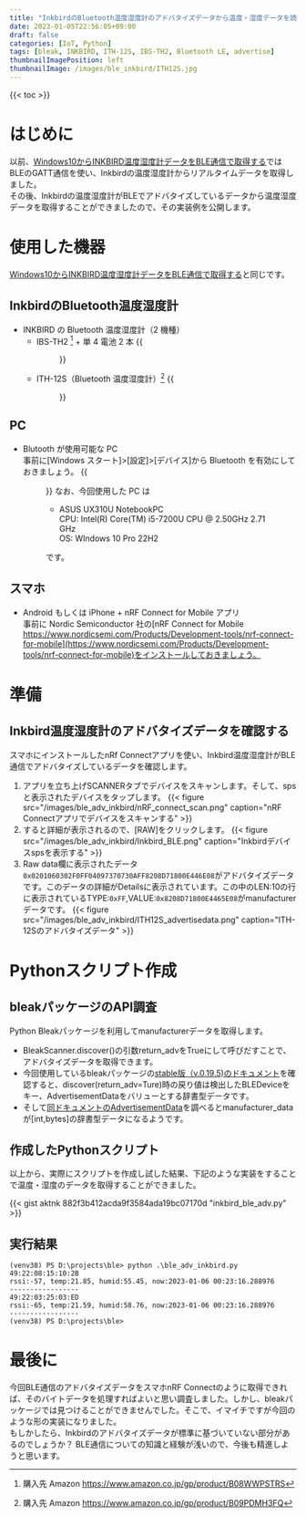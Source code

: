 ```yaml
---
title: "InkbirdのBluetooth温度湿度計のアドバタイズデータから温度・湿度データを読み取る"
date: 2023-01-05T22:56:05+09:00
draft: false
categories: [IoT, Python]
tags: [bleak, INKBIRD, ITH-12S, IBS-TH2, Bluetooth LE, advertise]
thumbnailImagePosition: left
thumbnailImage: /images/ble_inkbird/ITH12S.jpg
---
```


{{< toc >}}

# はじめに

以前、[Windows10からINKBIRD温度湿度計データをBLE通信で取得する](/2022/12/29/ble_inkbird/)ではBLEのGATT通信を使い、Inkbirdの温度湿度計からリアルタイムデータを取得しました。  
その後、Inkbirdの温度湿度計がBLEでアドバタイズしているデータから温度湿度データを取得することができましたので、その実装例を公開します。

# 使用した機器

[Windows10からINKBIRD温度湿度計データをBLE通信で取得する](/2022/12/29/ble_inkbird/#使用した機器)と同じです。

## InkbirdのBluetooth温度湿度計

- INKBIRD の Bluetooth 温度湿度計（2 機種）
  - IBS-TH2 [^1] + 単 4 電池 2 本
    {{<figure src="/images/ble_inkbird/IBSTH2.jpg" caption="IBS-TH2">}}
    [^1]: 購入先 Amazon https://www.amazon.co.jp/gp/product/B08WWPSTRS
  - ITH-12S（Bluetooth 温度湿度計）[^2]
    {{<figure src="/images/ble_inkbird/ITH12S.jpg" caption="ITH-12S">}}
    [^2]: 購入先 Amazon https://www.amazon.co.jp/gp/product/B09PDMH3FQ

## PC

- Blutooth が使用可能な PC  
  事前に[Windows スタート]>[設定]>[デバイス]から Bluetooth を有効にしておきましょう。
  {{<figure src="/images/ble_inkbird/win10_ble_settings.png" caption="Windows10 Bluetoothの有効化">}}
  なお、今回使用した PC は
  - ASUS UX310U NotebookPC  
    CPU: Intel(R) Core(TM) i5-7200U CPU @ 2.50GHz 2.71 GHz  
    OS: WIndows 10 Pro 22H2  
  
  です。

## スマホ

- Android もしくは iPhone + nRF Connect for Mobile アプリ  
  事前に Nordic Semiconductor 社の[nRF Connect for Mobile https://www.nordicsemi.com/Products/Development-tools/nrf-connect-for-mobile](https://www.nordicsemi.com/Products/Development-tools/nrf-connect-for-mobile)をインストールしておきましょう。

# 準備

## Inkbird温度湿度計のアドバタイズデータを確認する

スマホにインストールしたnRf Connectアプリを使い、Inkbird温度湿度計がBLE通信でアドバタイズしているデータを確認します。
1. アプリを立ち上げSCANNERタブでデバイスをスキャンします。そして、spsと表示されたデバイスをタップします。
  {{< figure src="/images/ble_adv_inkbird/nRF_connect_scan.png" caption="nRF Connectアプリでデバイスをスキャンする" >}}
1. すると詳細が表示されるので、[RAW]をクリックします。
  {{< figure src="/images/ble_adv_inkbird/Inkbird_BLE.png" caption="Inkbirdデバイスspsを表示する" >}}
1. Raw data欄に表示されたデータ`0x0201060302F0FF04097370730AFF8208D71800E446E08`がアドバタイズデータです。このデータの詳細がDetailsに表示されています。この中のLEN:10の行に表示されているTYPE:`0xFF`,VALUE:`0x8208D71800E4465E08`がmanufacturerデータです。
  {{< figure src="/images/ble_adv_inkbird/ITH12S_advertisedata.png" caption="ITH-12Sのアドバタイズデータ" >}}

# Pythonスクリプト作成

## bleakパッケージのAPI調査

Python Bleakパッケージを利用してmanufacturerデータを取得します。
- BleakScanner.discover()の引数return_advをTrueにして呼びだすことで、アドバタイズデータを取得できます。
- 今回使用しているbleakパッケージの[stable版（v.0.19.5)のドキュメント](https://bleak.readthedocs.io/en/stable/api/scanner.html#easy-methods)を確認すると、discover(return_adv=Ture)時の戻り値は検出したBLEDeviceをキー、AdvertisementDataをバリューとする辞書型データです。
- そして[同ドキュメントのAdvertisementData](https://bleak.readthedocs.io/en/stable/backends/index.html#bleak.backends.scanner.AdvertisementData.manufacturer_data)を調べるとmanufacturer_dataが[int,bytes]の辞書型データになるようです。

## 作成したPythonスクリプト

以上から、実際にスクリプトを作成し試した結果、下記のような実装をすることで温度・湿度のデータを取得することができました。

{{< gist aktnk 882f3b412acda9f3584ada19bc07170d "inkbird_ble_adv.py" >}}

## 実行結果

```
(venv38) PS D:\projects\ble> python .\ble_adv_inkbird.py
49:22:08:15:10:2B
rssi:-57, temp:21.85, humid:55.45, now:2023-01-06 00:23:16.288976
-----------------
49:22:03:25:03:ED
rssi:-65, temp:21.59, humid:58.76, now:2023-01-06 00:23:16.288976
-----------------
(venv38) PS D:\projects\ble>
```

# 最後に

今回BLE通信のアドバタイズデータをスマホnRF Connectのように取得できれば、そのバイトデータを処理すればよいと思い調査しました。しかし、bleakパッケージでは見つけることができませんでした。そこで、イマイチですが今回のような形の実装になりました。  
もしかしたら、Inkbirdのアドバタイズデータが標準に基づいていない部分があるのでしょうか？
BLE通信についての知識と経験が浅いので、今後も精進しようと思います。
